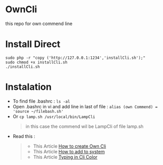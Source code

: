 # OwnCli
this repo for own commend line

# Install Direct
``````
sudo php -r "copy ('http://127.0.0.1:1234','installCli.sh');"
sudo chmod +x installCli.sh
./installCli.sh
``````

# Instalation

- To find file .bashrc : `````` ls -al `````` 
- Open .bashrc in vi and add line in last of file : `````` alias (own Commend) = 'source ~/filebash.sh' ``````
- Or  ``````cp lamp.sh /usr/local/bin/LampCli``````
  > in this case the commend wil be LampCli of file lamp.sh
- Read this :
  > - This Article [How to create Own Cli](https://medium.com/devnetwork/how-to-create-your-own-custom-terminal-commands-c5008782a78e)
  > - This Article [How to add to system](https://www.geeksforgeeks.org/custom-commands-linux-terminal)
  > - This Article [Typing in Cli Color](https://misc.flogisoft.com/bash/tip_colors_and_formatting)
  
